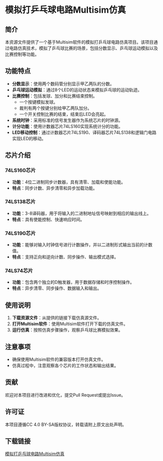 # 模拟打乒乓球电路Multisim仿真

## 简介

本资源文件提供了一个基于Multisim软件的模拟打乒乓球电路仿真项目。该项目通过电路仿真技术，模拟了乒乓球比赛的场景，包括分数显示、乒乓球运动模拟以及比赛控制等功能。

## 功能特点

- **分数显示**：使用两个数码管分别显示甲乙两队的分数。
- **乒乓球运动模拟**：通过8个LED的运动状态来模拟乒乓球的运动轨迹。
- **比赛控制**：包括发球、加分和比赛结束控制。
  - 一个按键模拟发球。
  - 裁判有两个按键分别给甲乙两队加分。
  - 一个开关控制比赛的结束，结束后LED会亮起。
- **系统时钟**：采用标准的信号发生器作为系统芯片的时钟源。
- **计分功能**：使用计数器芯片74LS160实现系统计分的功能。
- **LED移动控制**：通过计数器芯片74LS190、译码器芯片74LS138和逻辑门电路实现LED的移动。

## 芯片介绍

### 74LS160芯片

- **功能**：4位二进制同步计数器，具有清零、加载和使能功能。
- **特点**：同步计数、异步清零和异步加载功能。

### 74LS138芯片

- **功能**：3-8译码器，用于将输入的二进制地址信号映射到相应的输出线上。
- **特点**：具有使能控制、快速响应时间。

### 74LS190芯片

- **功能**：能够对输入时钟信号进行计数操作，并以二进制形式输出当前的计数值。
- **特点**：支持正向和逆向计数、同步操作、输出模式选择。

### 74LS74芯片

- **功能**：包含两个独立的D触发器，用于数据存储和时序控制操作。
- **特点**：异步清零、同步操作、数据输入和输出。

## 使用说明

1. **下载资源文件**：从提供的链接下载仿真源文件。
2. **打开Multisim软件**：使用Multisim软件打开下载的仿真文件。
3. **运行仿真**：按照仿真步骤操作，观察乒乓球比赛模拟效果。

## 注意事项

- 确保使用Multisim软件的兼容版本打开仿真文件。
- 仿真过程中，注意观察各个芯片的工作状态和输出结果。

## 贡献

欢迎对本项目进行改进和优化，提交Pull Request或提出Issue。

## 许可证

本项目遵循CC 4.0 BY-SA版权协议，转载请附上原文出处声明。

## 下载链接

[模拟打乒乓球电路Multisim仿真](https://pan.quark.cn/s/3a5862e71ef4)